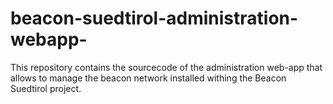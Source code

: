 # beacon-suedtirol-administration-webapp-
This repository contains the sourcecode of the administration web-app that allows to manage the beacon network installed withing the Beacon Suedtirol project.
